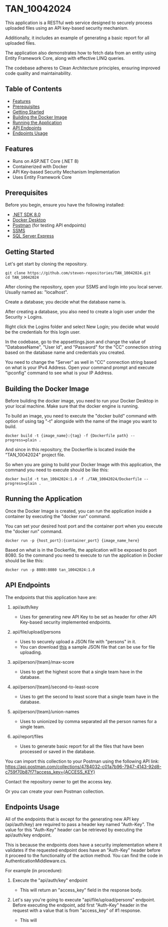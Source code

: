 # TAN_10042024

This application is a RESTful web service designed to securely process uploaded files using an API key-based security mechanism. 

Additionally, it includes an example of generating a basic report for all uploaded files. 

The application also demonstrates how to fetch data from an entity using Entity Framework Core, along with effective LINQ queries.

The codebase adheres to Clean Architecture principles, ensuring improved code quality and maintainability.


## Table of Contents

- [Features](#features)
- [Prerequisites](#prerequisites)
- [Getting Started](#getting-started)
- [Building the Docker Image](#building-the-docker-image)
- [Running the Application](#running-the-application)
- [API Endpoints](#api-endpoints)
- [Endpoints Usage](#endpoints-usage)

## Features

- Runs on ASP.NET Core (.NET 8)
- Containerized with Docker
- API Key-based Security Mechanism Implementation
- Uses Entity Framework Core


## Prerequisites

Before you begin, ensure you have the following installed:

- [.NET SDK 8.0](https://dotnet.microsoft.com/download/dotnet/8.0)
- [Docker Desktop](https://www.docker.com/get-started)
- [Postman](https://www.postman.com/) (for testing API endpoints)
- [SSMS](https://learn.microsoft.com/en-us/sql/ssms/download-sql-server-management-studio-ssms?view=sql-server-ver16)
- [SQL Server Express](https://www.microsoft.com/en-us/download/details.aspx?id=104781&lc=1033&msockid=22f712c8b3e26fa7318c060db27f6e03)


## Getting Started

Let's get start by cloning the repository.


	git clone https://github.com/steven-repositories/TAN_10042024.git
	cd TAN_10042024


After cloning the repository, open your SSMS and login into you local server. Usually named as: "localhost".

Create a database; you decide what the database name is. 

After creating a database, you also need to create a login user under the Security > Logins.

Right click the Logins folder and select New Login; you decide what would be the credentials for this login user.

In the codebase, go to the appsettings.json and change the value of "DatabaseName", "User Id", and "Password" for the "CC" connection string based on the database name and credentials you created.

You need to change the "Server" as well in "CC" connection string based on what is your IPv4 Address. Open your command prompt and execute "ipconfig" command to see what is your IP Address.


## Building the Docker Image

Before building the docker image, you need to run your Docker Desktop in your local machine. Make sure that the docker engine is running.

To build an image, you need to execute the "docker build" command with option of using tag "-t" alongside with the name of the image you want to build.


	docker build -t {image_name}:{tag} -f {Dockerfile path} --progress=plain .


And since in this repository, the Dockerfile is located inside the "TAN_10042024" project file.

So when you are going to build your Docker Image with this application, the command you need to execute should be like this:


	docker build -t tan_10042024:1.0 -f ./TAN_10042024/Dockerfile --progress=plain .



## Running the Application

Once the Docker Image is created, you can run the application inside a container by executing the "docker run" command.

You can set your desired host port and the container port when you execute the "docker run" command.


	docker run -p {host_port}:{container_port} {image_name_here}


Based on what is in the Dockerfile, the application will be exposed to port 8080. So the command you need to execute to run the application in Docker should be like this:


	docker run -p 8080:8080 tan_10042024:1.0



## API Endpoints

The endpoints that this application have are:

1. api/auth/key 
	- Uses for generating new API Key to be set as header for other API Key-based security implemented endpoints.
	
2. api/file/upload/persons
	- Uses to securely upload a JSON file with "persons" in it.
	- You can download [this](./TAN_10042024/Libraries/Assets/Persons.json) a sample JSON file that can be use for file uploading. 
	
3. api/person/{team}/max-score
	- Uses to get the highest score that a single team have in the database.
	
4. api/person/{team}/second-to-least-score
	- Uses to get the second to least score that a single team have in the database.

5. api/person/{team}/union-names
	- Uses to unionized by comma separated all the person names for a single team.

6. api/report/files
	- Uses to generate basic report for all the files that have been processed or saved in the database.

You can import this collection to your Postman using the following API link: 
https://api.postman.com/collections/4784032-c01a7b96-7947-4143-92d8-c759f70b87f7?access_key={ACCESS_KEY}

Contact the repository owner to get the access key.

Or you can create your own Postman collection.



## Endpoints Usage

All of the endpoints that is except for the generating new API key (api/auth/key) are required to pass a header key named "Auth-Key".
The value for this "Auth-Key" header can be retrieved by executing the api/auth/key endpoint.

This is because the endpoints does have a security implementation where it validates if the requested endpoint does have an "Auth-Key" header before it proceed to the functionality of the action method.
You can find the code in AuthenticationMiddleware.cs.

For example (in procedure):

1. Execute the "api/auth/key" endpoint
	- This will return an "access_key" field in the response body.

2. Let's say you're going to execute "api/file/upload/persons" endpoint. Before executing the endpoint, add first "Auth-Key" header in the request with a value that is from "access_key" of #1 response.
	- This will 
